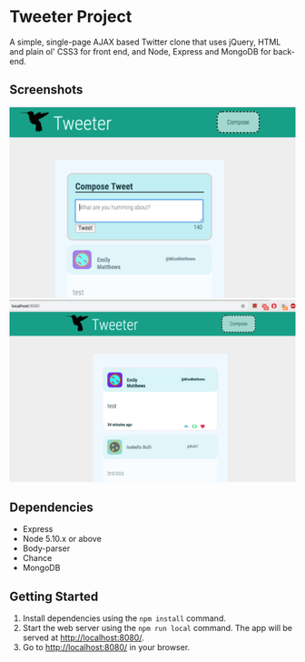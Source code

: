 # Tweeter Project

A simple, single-page AJAX based Twitter clone that uses jQuery, HTML and plain ol' CSS3 for front end, and Node, Express and MongoDB for back-end.

## Screenshots

!["Screenshot of tweet compose box"](https://github.com/betttyquu/tweeter/blob/master/docs/new-tweet.png?raw=true)
!["Screenshot of tweet container: hover state"](https://github.com/betttyquu/tweeter/blob/master/docs/tweets-container.png?raw=true)

## Dependencies

- Express
- Node 5.10.x or above
- Body-parser
- Chance
- MongoDB


## Getting Started

1. Install dependencies using the `npm install` command.
2. Start the web server using the `npm run local` command. The app will be served at <http://localhost:8080/>.
3. Go to <http://localhost:8080/> in your browser.